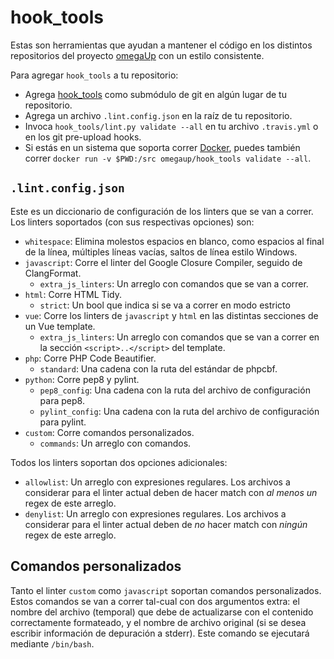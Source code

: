# hook_tools

Estas son herramientas que ayudan a mantener el código en los distintos
repositorios del proyecto [omegaUp](https://omegaup.com) con un estilo
consistente.

Para agregar `hook_tools` a tu repositorio:

* Agrega [hook_tools](https://github.com/omegaup/hook_tools/) como submódulo de
  git en algún lugar de tu repositorio.
* Agrega un archivo `.lint.config.json` en la raíz de tu repositorio.
* Invoca `hook_tools/lint.py validate --all` en tu archivo `.travis.yml` o en
  los git pre-upload hooks.
* Si estás en un sistema que soporta correr [Docker](https://www.docker.com),
  puedes también correr `docker run -v $PWD:/src omegaup/hook_tools validate
  --all`.

## `.lint.config.json`

Este es un diccionario de configuración de los linters que se van a correr. Los
linters soportados (con sus respectivas opciones) son:

* `whitespace`: Elimina molestos espacios en blanco, como espacios al final de
  la línea, múltiples líneas vacías, saltos de línea estilo Windows.
* `javascript`: Corre el linter del Google Closure Compiler, seguido de
  ClangFormat.
  * `extra_js_linters`: Un arreglo con comandos que se van a correr.
* `html`: Corre HTML Tidy.
  * `strict`: Un bool que indica si se va a correr en modo estricto
* `vue`: Corre los linters de `javascript` y `html` en las distintas secciones
  de un Vue template.
  * `extra_js_linters`: Un arreglo con comandos que se van a correr en la
    sección `<script>..</script>` del template.
* `php`: Corre PHP Code Beautifier.
  * `standard`: Una cadena con la ruta del estándar de phpcbf.
* `python`: Corre pep8 y pylint.
  * `pep8_config`: Una cadena con la ruta del archivo de configuración para
     pep8.
  * `pylint_config`: Una cadena con la ruta del archivo de configuración para
     pylint.
* `custom`: Corre comandos personalizados.
  * `commands`: Un arreglo con comandos.

Todos los linters soportan dos opciones adicionales:

* `allowlist`: Un arreglo con expresiones regulares. Los archivos a considerar
  para el linter actual deben de hacer match con _al menos un_ regex de este
  arreglo.
* `denylist`: Un arreglo con expresiones regulares. Los archivos a considerar
  para el linter actual deben de _no_ hacer match con _ningún_ regex de este
  arreglo.

## Comandos personalizados

Tanto el linter `custom` como `javascript` soportan comandos personalizados.
Estos comandos se van a correr tal-cual con dos argumentos extra: el nombre del
archivo (temporal) que debe de actualizarse con el contenido correctamente
formateado, y el nombre de archivo original (si se desea escribir información
de depuración a stderr). Este comando se ejecutará mediante `/bin/bash`.
